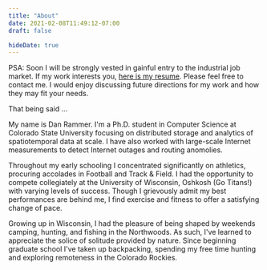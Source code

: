```yaml
---
title: "About"
date: 2021-02-08T11:49:12-07:00
draft: false

hideDate: true
---
```


PSA: Soon I will be strongly vested in gainful entry to the industrial job market. If my work interests you, [here is my resume](/resume.pdf). Please feel free to contact me. I would enjoy discussing future directions for my work and how they may fit your needs.

That being said ...

My name is Dan Rammer. I'm a Ph.D. student in Computer Science at Colorado State University focusing on distributed storage and analytics of spatiotemporal data at scale. I have also worked with large-scale Internet measurements to detect Internet outages and routing anomolies. 

Throughout my early schooling I concentrated significantly on athletics, procuring accolades in Football and Track & Field. I had the opportunity to compete collegiately at the University of Wisconsin, Oshkosh (Go Titans!) with varying levels of success. Though I grievously admit my best performances are behind me, I find exercise and fitness to offer a satisfying change of pace. 

Growing up in Wisconsin, I had the pleasure of being shaped by weekends camping, hunting, and fishing in the Northwoods. As such, I've learned to appreciate the solice of solitude provided by nature. Since beginning graduate school I've taken up backpacking, spending my free time hunting and exploring remoteness in the Colorado Rockies.
